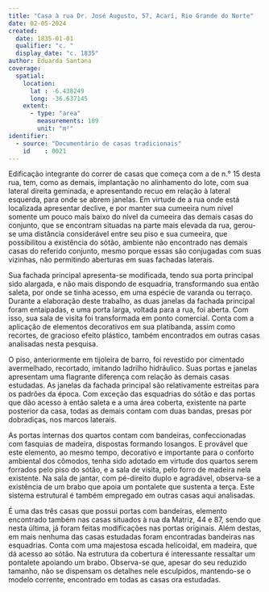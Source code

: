 ```yaml
---
title: "Casa à rua Dr. José Augusto, 57, Acarí, Rio Grande do Norte"
date: 02-05-2024
created:
  date: 1835-01-01
  qualifier: "c. "
  display_date: "c. 1835"
author: Eduarda Santana
coverage:
  spatial:
    location:
      lat : -6.438249
      long: -36.637145
    extent:
      - type: "area"
        measurements: 189
        unit: "m²"
identifier:
  - source: "Documentário de casas tradicionais"
    id    : 0021
---
```


Edificação integrante do correr de casas que começa com a de n.° 15 desta rua, tem, como as demais, implantação no alinhamento do lote, com sua lateral direita geminada, e apresentando recuo em relação à lateral esquerda, para onde se abrem janelas. Em virtude de a rua onde está localizada apresentar declive, e por manter sua cumeeira num nível somente um pouco mais baixo do nível da cumeeira das demais casas do conjunto, que se encontram situadas na parte mais elevada da rua, gerou-se uma distância considerável entre seu piso e sua cumeeira, que possibilitou a existência do sótão, ambiente não encontrado nas demais casas do referido conjunto, mesmo porque essas são conjugadas com suas vizinhas, não permitindo aberturas em suas fachadas laterais.

Sua fachada principal apresenta-se modificada, tendo sua porta principal sido alargada, e não mais dispondo de esquadria, transformando sua então saleta, por onde se tinha acesso, em uma espécie de varanda ou terraço. Durante a elaboração deste trabalho, as duas janelas da fachada principal foram entaipadas, e uma porta larga, voltada para a rua, foi aberta. Com isso, sua sala de visita foi transformada em ponto comercial. Conta com a aplicação de elementos decorativos em sua platibanda, assim como recortes, de gracioso efeito plástico, também encontrados em outras casas analisadas nesta pesquisa.

O piso, anteriormente em tijoleira de barro, foi revestido por cimentado avermelhado, recortado, imitando ladrilho hidráulico. Suas portas e janelas apresentam uma flagrante diferença com relação às demais casas estudadas. As janelas da fachada principal são relativamente estreitas para os padrões da época. Com exceção das esquadrias do sótão e das portas que dão acesso à então saleta e a uma área coberta, existente na parte posterior da casa, todas as demais contam com duas bandas, presas por dobradiças, nos marcos laterais. 

As portas internas dos quartos contam com bandeiras, confeccionadas com fasquias de madeira, dispostas formando losangos. E provável que este elemento, ao mesmo tempo, decorativo e importante para o conforto ambiental dos cômodos, tenha sido adotado em virtude dos quartos serem forrados pelo piso do sótão, e a sala de visita, pelo forro de madeira nela existente. Na sala de jantar, com pé-direito duplo e agradável, observa-se a existência de um brabo que apoia um pontalete que sustenta a terça. Este sistema estrutural é também empregado em outras casas aqui analisadas.

É uma das três casas que possui portas com bandeiras, elemento encontrado também nas casas situados à rua da Matriz, 44 e 87, sendo que nesta última, já foram feitas modificações nas portas originais. Além destas, em mais nenhuma das casas estudadas foram encontradas bandeiras nas esquadrias. Conta com uma majestosa escada helicoidal, em madeira, que dá acesso ao sótão. Na estrutura da cobertura é interessante ressaltar um pontalete apoiando um brabo. Observa-se que, apesar do seu reduzido tamanho, não se dispensam os detalhes nele esculpidos, mantendo-se o modelo corrente, encontrado em todas as casas ora estudadas.
